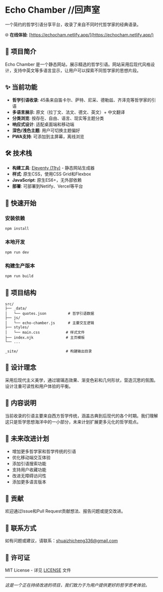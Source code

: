 # Echo Chamber //回声室

一个简约的哲学引语分享平台，收录了来自不同时代哲学家的经典语录。

🌐 **在线体验**: [https://echocham.netlify.app/](https://echocham.netlify.app/)

## 📖 项目简介

Echo Chamber 是一个静态网站，展示精选的哲学引语。网站采用后现代风格设计，支持中英文等多语言显示，让用户可以探索不同哲学家的思想片段。

## ✨ 当前功能

- **哲学引语收录**: 45条来自笛卡尔、萨特、尼采、德勒兹、齐泽克等哲学家的引语
- **多语言展示**: 原文（拉丁文、法文、德文、英文）+ 中文翻译
- **分类浏览**: 按存在、自由、语言、现实等主题分类
- **响应式设计**: 适配桌面端和移动端
- **深色/浅色主题**: 用户可切换主题偏好
- **PWA支持**: 可添加到主屏幕，离线浏览

## 🛠 技术栈

- **构建工具**: [Eleventy (11ty)](https://www.11ty.dev/) - 静态网站生成器
- **样式**: 原生CSS，使用CSS Grid和Flexbox
- **JavaScript**: 原生ES6+，无外部依赖
- **部署**: 可部署到Netlify、Vercel等平台

## 🚀 快速开始

### 安装依赖
```bash
npm install
```

### 本地开发
```bash
npm run dev
```

### 构建生产版本
```bash
npm run build
```

## 📁 项目结构

```
src/
├── _data/
│   └── quotes.json          # 哲学引语数据
├── js/
│   └── echo-chamber.js      # 主要交互逻辑
├── styles/
│   └── main.css            # 样式文件
├── index.njk               # 主页模板
└── ...

_site/                      # 构建输出目录
```

## 🎨 设计理念

采用后现代主义美学，通过玻璃态效果、渐变色彩和几何形状，营造沉思的氛围。设计注重可读性和用户体验的平衡。

## 📝 内容说明

当前收录的引语主要来自西方哲学传统，涵盖古典到后现代的各个时期。我们理解这只是哲学思想海洋中的一小部分，未来计划扩展更多元化的哲学观点。

## 🔮 未来改进计划

- 增加更多哲学家和哲学传统的引语
- 优化移动端交互体验
- 添加引语搜索功能
- 支持用户收藏功能
- 改进无障碍访问性
- 添加更多语言版本

## 🤝 贡献

欢迎通过Issue和Pull Request贡献想法、报告问题或提交改进。

## 📧 联系方式

如有问题或建议，请联系：shuaizhicheng336@gmail.com

## 📄 许可证

MIT License - 详见 [LICENSE](LICENSE) 文件

---

*这是一个正在持续改进的项目，我们致力于为用户提供更好的哲学思考体验。* 